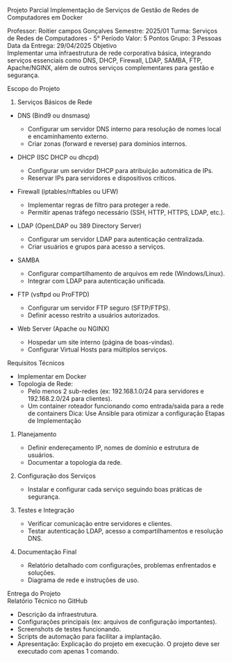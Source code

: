 Projeto Parcial
Implementação de Serviços de Gestão de Redes de Computadores em Docker

Professor: Roitier campos Gonçalves
Semestre: 2025/01
Turma: Serviços de Redes de Computadores - 5° Período
Valor: 5 Pontos
Grupo: 3 Pessoas
Data da Entrega: 29/04/2025
Objetivo  
Implementar uma infraestrutura de rede corporativa básica, integrando serviços essenciais como DNS, DHCP, Firewall, LDAP, SAMBA, FTP, Apache/NGINX, além de outros serviços complementares para gestão e segurança.

Escopo do Projeto  
1. Serviços Básicos de Rede  
- DNS (Bind9 ou dnsmasq)  
  - Configurar um servidor DNS interno para resolução de nomes local e encaminhamento externo.  
  - Criar zonas (forward e reverse) para domínios internos.  

- DHCP (ISC DHCP ou dhcpd)  
  - Configurar um servidor DHCP para atribuição automática de IPs.  
  - Reservar IPs para servidores e dispositivos críticos.  

- Firewall (iptables/nftables ou UFW)  
  - Implementar regras de filtro para proteger a rede.  
  - Permitir apenas tráfego necessário (SSH, HTTP, HTTPS, LDAP, etc.).  

- LDAP (OpenLDAP ou 389 Directory Server)  
  - Configurar um servidor LDAP para autenticação centralizada.  
  - Criar usuários e grupos para acesso a serviços.  

- SAMBA  
  - Configurar compartilhamento de arquivos em rede (Windows/Linux).  
  - Integrar com LDAP para autenticação unificada.  

- FTP (vsftpd ou ProFTPD)  
  - Configurar um servidor FTP seguro (SFTP/FTPS).  
  - Definir acesso restrito a usuários autorizados.  

- Web Server (Apache ou NGINX)  
  - Hospedar um site interno (página de boas-vindas).  
  - Configurar Virtual Hosts para múltiplos serviços.  

Requisitos Técnicos  
- Implementar em Docker
- Topologia de Rede:  
  - Pelo menos 2 sub-redes (ex: 192.168.1.0/24 para servidores e 192.168.2.0/24 para clientes).  
  - Um container roteador funcionando como entrada/saida para a rede de containers
Dica: Use Ansible para otimizar a configuração
Etapas de Implementação  
1. Planejamento  
   - Definir endereçamento IP, nomes de domínio e estrutura de usuários.  
   - Documentar a topologia da rede.  

2. Configuração dos Serviços  
   - Instalar e configurar cada serviço seguindo boas práticas de segurança.  

3. Testes e Integração  
   - Verificar comunicação entre servidores e clientes.  
   - Testar autenticação LDAP, acesso a compartilhamentos e resolução DNS.  

4. Documentação Final  
   - Relatório detalhado com configurações, problemas enfrentados e soluções.  
   - Diagrama de rede e instruções de uso.  

Entrega do Projeto  
Relatório Técnico no GitHub  
- Descrição da infraestrutura.  
- Configurações principais (ex: arquivos de configuração importantes).  
- Screenshots de testes funcionando.  
- Scripts de automação para facilitar a implantação.  
- Apresentação: Explicação do projeto em execução. O projeto deve ser executado com apenas 1 comando. 
